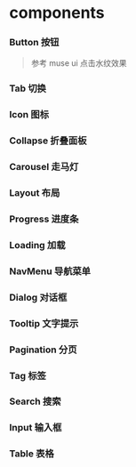 # components

### Button 按钮
> 参考 muse ui  点击水纹效果
### Tab 切换
### Icon  图标
### Collapse 折叠面板
### Carousel 走马灯
### Layout 布局
### Progress 进度条
### Loading 加载
### NavMenu 导航菜单
### Dialog 对话框
### Tooltip 文字提示
### Pagination 分页
### Tag 标签
### Search 搜索
### Input 输入框
### Table 表格 
